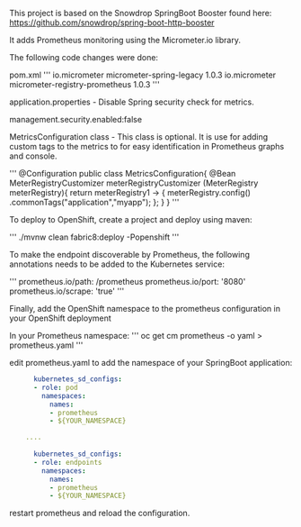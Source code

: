 This project is based on the Snowdrop SpringBoot Booster found here: https://github.com/snowdrop/spring-boot-http-booster

It adds Prometheus monitoring using the Micrometer.io library.

The following code changes were done:

pom.xml
'''
    <dependency>
       <groupId>io.micrometer</groupId>
       <artifactId>micrometer-spring-legacy</artifactId>
       <version>1.0.3</version>
   </dependency>
       <dependency>
       <groupId>io.micrometer</groupId>
       <artifactId>micrometer-registry-prometheus</artifactId>
       <version>1.0.3</version>
   </dependency>
'''

application.properties - Disable Spring security check for metrics.

management.security.enabled:false 


MetricsConfiguration class - This class is optional. It is use for adding custom tags to the metrics to for easy identification in Prometheus graphs and console.

'''
@Configuration
public class MetricsConfiguration{
    @Bean
    MeterRegistryCustomizer meterRegistryCustomizer (MeterRegistry meterRegistry){
        return meterRegistry1 -> {
           meterRegistry.config()
           .commonTags("application","myapp");
        };
    }
}
'''

To deploy to OpenShift, create a project and deploy using maven:

'''
./mvnw clean fabric8:deploy -Popenshift
'''

To make the endpoint discoverable by Prometheus, the following annotations needs to be added to the Kubernetes service:

'''
    prometheus.io/path: /prometheus
    prometheus.io/port: '8080'
    prometheus.io/scrape: 'true'
'''

Finally, add the OpenShift namespace to the prometheus configuration in your OpenShift deployment

In your Prometheus namespace:
'''
oc get cm prometheus -o yaml > prometheus.yaml
'''

edit prometheus.yaml to add the namespace of your SpringBoot application:
```yaml
      kubernetes_sd_configs:
      - role: pod
        namespaces:
          names:
          - prometheus
          - ${YOUR_NAMESPACE}

    ....
      
      kubernetes_sd_configs:
      - role: endpoints
        namespaces:
          names:
          - prometheus
          - ${YOUR_NAMESPACE}

```

restart prometheus and reload the configuration.




